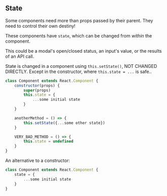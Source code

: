 ## State

Some components need more than props passed by their parent. They need to control their own destiny!

These components have `state`, which can be changed from _within_ the component.

This could be a modal's open/closed status, an input's value, or the results of an API call.

State is changed in a component using `this.setState()`, NOT CHANGED DIRECTLY. Except in the constructor, where `this.state = ...` is safe..

```js
class Component extends React.Component {
    constructor(props) {
        super(props)
        this.state = {
            ...some initial state
        }
    }

    anotherMethod = () => {
        this.setState({...some other state})
    }

    VERY_BAD_METHOD = () => {
        this.state = undefined
    }
}
```

An alternative to a constructor:
```js
class Component extends React.Component {
    state = {
        ...some initial state
    }
}
```
